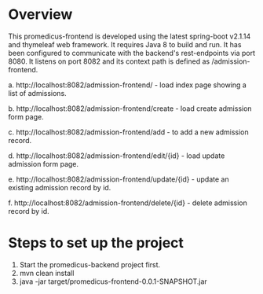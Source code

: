 Overview
========
This promedicus-frontend is developed using the latest spring-boot v2.1.14 and thymeleaf web framework. It requires Java 8 to build and run. It has been configured to communicate with the backend's rest-endpoints via port 8080. It listens on port 8082 and its context path is defined as /admission-frontend. 

a. http://localhost:8082/admission-frontend/ - load index page showing a list of admissions.

b. http://localhost:8082/admission-frontend/create - load create admission form page.

c. http://localhost:8082/admission-frontend/add - to add a new admission record.

d. http://localhost:8082/admission-frontend/edit/{id} - load update admission form page.

e. http://localhost:8082/admission-frontend/update/{id} - update an existing admission record by id.

f. http://localhost:8082/admission-frontend/delete/{id} - delete admission record by id.


Steps to set up the project
===========================
1. Start the promedicus-backend project first.
1. mvn clean install
2. java -jar target/promedicus-frontend-0.0.1-SNAPSHOT.jar
